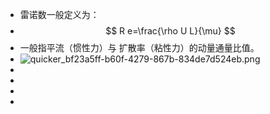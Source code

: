 - 雷诺数一般定义为：
-
  $$ R e=\frac{\rho U L}{\mu} $$
- 一般指平流（惯性力）与 扩散率（粘性力）的动量通量比值。
- ![quicker_bf23a5ff-b60f-4279-867b-834de7d524eb.png](https://i.loli.net/2021/05/31/sHup1G57wKJN9Yb.png)
-
-
-
-